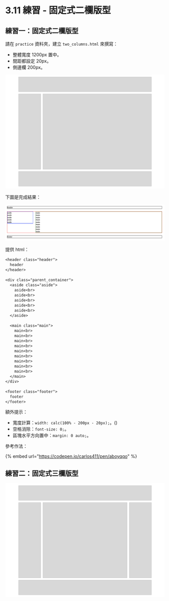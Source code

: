 # 3.11 練習 - 固定式二欄版型

## 練習一：固定式二欄版型

請在 `practice` 資料夾，建立 `two_columns.html` 來撰寫：

* 整體寬度 1200px 置中。
* 間距都設定 20px。
* 側邊欄 200px。

![](../.gitbook/assets/er-lan-gu-ding-shi-ban-xing-.png)

下圖是完成結果：

![結果](../.gitbook/assets/er-lan-gu-ding-shi-ban-xing-jie-guo-.png)

提供 html：

```markup
<header class="header">
  header
</header>

<div class="parent_container">
  <aside class="aside">
    aside<br>
    aside<br>
    aside<br>
    aside<br>
    aside<br>
  </aside>

  <main class="main">
    main<br>
    main<br>
    main<br>
    main<br>
    main<br>
    main<br>
    main<br>
    main<br>
    main<br>
  </main>
</div>

<footer class="footer">
  footer
</footer>
```

額外提示：

* 寬度計算：`width: calc(100% - 200px - 20px);`。()
* 空格消除：`font-size: 0;`。
* 區塊水平方向置中：`margin: 0 auto;`。



參考作法：

{% embed url="https://codepen.io/carlos411/pen/aboyqqo" %}

##

## 練習二：固定式三欄版型

![](../.gitbook/assets/san-lan-gu-ding-shi-ban-xing-.png)
